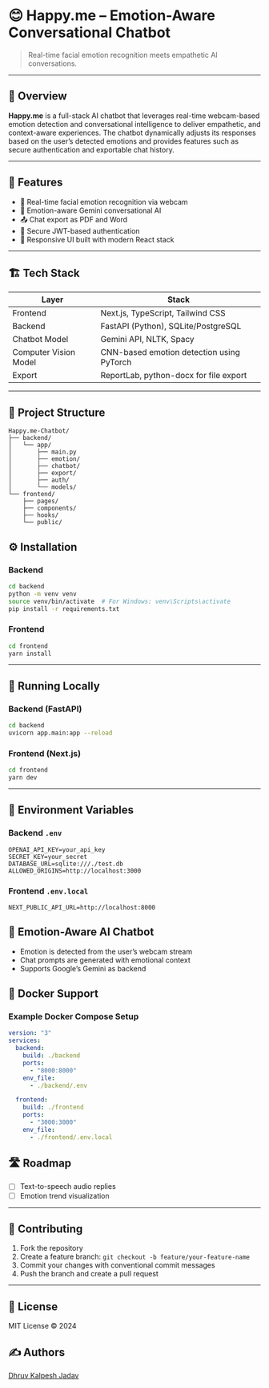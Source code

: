 # 😊 Happy.me – Emotion-Aware Conversational Chatbot

> Real-time facial emotion recognition meets empathetic AI conversations.

---

## 🚀 Overview

**Happy.me** is a full-stack AI chatbot that leverages real-time webcam-based emotion detection and conversational intelligence to deliver empathetic, and context-aware experiences. The chatbot dynamically adjusts its responses based on the user’s detected emotions and provides features such as secure authentication and exportable chat history.

---

## 🧠 Features

- 🎥 Real-time facial emotion recognition via webcam
- 💬 Emotion-aware Gemini conversational AI
- 📤 Chat export as PDF and Word
- 🔐 Secure JWT-based authentication
- 📱 Responsive UI built with modern React stack

---

## 🏗️ Tech Stack

| Layer                  | Stack                                    |
|------------------------|------------------------------------------|
| Frontend               | Next.js, TypeScript, Tailwind CSS        |
| Backend                | FastAPI (Python), SQLite/PostgreSQL      |
| Chatbot Model          | Gemini API, NLTK, Spacy                  |
| Computer Vision Model  | CNN-based emotion detection using PyTorch|
| Export                 | ReportLab, python-docx for file export   |

---

## 📁 Project Structure

```
Happy.me-Chatbot/
├── backend/
│   └── app/
│       ├── main.py
│       ├── emotion/
│       ├── chatbot/
│       ├── export/
│       ├── auth/
│       └── models/
└── frontend/
    ├── pages/
    ├── components/
    ├── hooks/
    └── public/
```

## ⚙️ Installation

### Backend

```bash
cd backend
python -m venv venv
source venv/bin/activate  # For Windows: venv\Scripts\activate
pip install -r requirements.txt
```

### Frontend

```bash
cd frontend
yarn install
```

---

## 🧪 Running Locally

### Backend (FastAPI)

```bash
cd backend
uvicorn app.main:app --reload
```

### Frontend (Next.js)

```bash
cd frontend
yarn dev
```


---

## 🔐 Environment Variables

### Backend `.env`
```
OPENAI_API_KEY=your_api_key
SECRET_KEY=your_secret
DATABASE_URL=sqlite:///./test.db
ALLOWED_ORIGINS=http://localhost:3000
```

### Frontend `.env.local`
```
NEXT_PUBLIC_API_URL=http://localhost:8000
```

## 💬 Emotion-Aware AI Chatbot

- Emotion is detected from the user’s webcam stream
- Chat prompts are generated with emotional context
- Supports Google’s Gemini as backend

## 🐳 Docker Support

### Example Docker Compose Setup

```yaml
version: "3"
services:
  backend:
    build: ./backend
    ports:
      - "8000:8000"
    env_file:
      - ./backend/.env

  frontend:
    build: ./frontend
    ports:
      - "3000:3000"
    env_file:
      - ./frontend/.env.local
```

## 🛣️ Roadmap

- [ ] Text-to-speech audio replies
- [ ] Emotion trend visualization
---

## 🤝 Contributing

1. Fork the repository
2. Create a feature branch: `git checkout -b feature/your-feature-name`
3. Commit your changes with conventional commit messages
4. Push the branch and create a pull request

---

## 📝 License

MIT License © 2024

## ✍️ Authors
[Dhruv Kalpesh Jadav](https://github.com/DhruvJ2k4)
